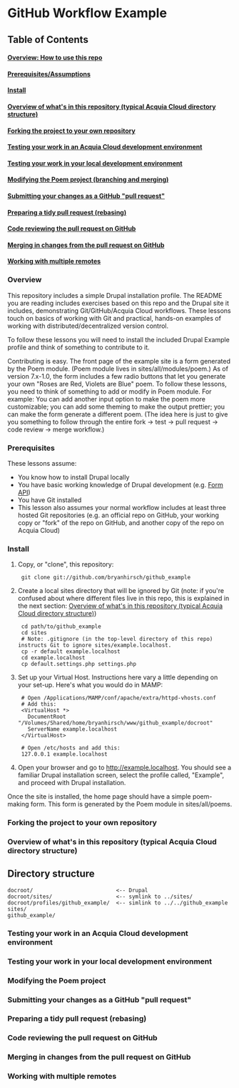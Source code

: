 # GitHub Workflow Example 

## Table of Contents

#### <a href="#overview">Overview: How to use this repo</a>
#### <a href="#prerequisites">Prerequisites/Assumptions</a>
#### <a href="#install">Install</a>
#### <a href="#directory-structure">Overview of what's in this repository (typical Acquia Cloud directory structure)</a>
#### <a href="#forking">Forking the project to your own repository</a>
#### <a href="#acquia-cloud-dev">Testing your work in an Acquia Cloud development environment</a>
#### <a href="#local-dev">Testing your work in your local development environment</a>
#### <a href="#branching">Modifying the Poem project (branching and merging)</a>
#### <a href="#pull-request">Submitting your changes as a GitHub "pull request"</a>
#### <a href="#rebasing">Preparing a tidy pull request (rebasing)</a>
#### <a href="#code-review">Code reviewing the pull request on GitHub</a>
#### <a href="#merging">Merging in changes from the pull request on GitHub</a>
#### <a href="#remotes">Working with multiple remotes</a>


### <a id="overview" name="overview">Overview</a>

This repository includes a simple Drupal installation profile. The README you are reading includes exercises based on this repo and the Drupal site it includes, demonstrating Git/GitHub/Acquia Cloud workflows. These lessons touch on basics of working with Git and practical, hands-on examples of working with distributed/decentralized version control.

To follow these lessons you will need to install the included Drupal Example profile and think of something to contribute to it.

Contributing is easy. The front page of the example site is a form generated by the Poem module. (Poem module lives in sites/all/modules/poem.) As of version 7.x-1.0, the form includes a few radio buttons that let you generate your own "Roses are Red, Violets are Blue" poem. To follow these lessons, you need to think of something to add or modify in Poem module. For example: You can add another input option to make the poem more customizable; you can add some theming to make the output prettier; you can make the form generate a different poem. (The idea here is just to give you something to follow through the entire fork -> test -> pull request -> code review -> merge workflow.)


### <a id="prerequisites" name="prerequisites">Prerequisites</a>

These lessons assume:
* You know how to install Drupal locally
* You have basic working knowledge of Drupal development (e.g. [Form API](http://api.drupal.org/api/drupal/developer%21topics%21forms_api_reference.html/7))
* You have Git installed
* This lesson also assumes your normal workflow includes at least three hosted Git repositories (e.g. an official repo on GitHub, your working copy or "fork" of the repo on GitHub, and another copy of the repo on Acquia Cloud)


### <a id="install" name="install">Install</a>

1. Copy, or "clone", this repository:

        git clone git://github.com/bryanhirsch/github_example

1. Create a local sites directory that will be ignored by Git (note: if you're confused about where different files live in this repo, this is explained in the next section: <a href="#directory-structure">Overview of what's in this repository (typical Acquia Cloud directory structure)</a>)

        cd path/to/github_example
        cd sites
        # Note: .gitignore (in the top-level directory of this repo) instructs Git to ignore sites/example.localhost.
        cp -r default example.localhost
        cd example.localhost
        cp default.settings.php settings.php

1. Set up your Virtual Host. Instructions here vary a little depending on your set-up. Here's what you would do in MAMP:

        # Open /Applications/MAMP/conf/apache/extra/httpd-vhosts.conf
        # Add this:
        <VirtualHost *>
          DocumentRoot "/Volumes/Shared/home/bryanhirsch/www/github_example/docroot"
          ServerName example.localhost
        </VirtualHost>

        # Open /etc/hosts and add this:
        127.0.0.1 example.localhost

1. Open your browser and go to http://example.localhost. You should see a familiar Drupal installation screen, select the profile called, "Example", and proceed with Drupal installation.

Once the site is installed, the home page should have a simple poem-making form. This form is generated by the Poem module in sites/all/poems.


### <a id="forking" name="forking">Forking the project to your own repository</a>


### <a id="directory-structure" name="directory-structure">Overview of what's in this repository (typical Acquia Cloud directory structure)</a>

Directory structure
-------------------

    docroot/                          <-- Drupal
    docroot/sites/                    <-- symlink to ../sites/
    docroot/profiles/github_example/  <-- simlink to ../../github_example
    sites/
    github_example/


### <a id="acquia-cloud-dev" name="acquia-cloud-dev">Testing your work in an Acquia Cloud development environment</a>
### <a id="local-dev" name="local-dev">Testing your work in your local development environment</a>
### <a id="branching" name="branching">Modifying the Poem project</a>
### <a id="pull-request" name="pull-request">Submitting your changes as a GitHub "pull request"</a>
### <a id="rebasing" name="rebasing">Preparing a tidy pull request (rebasing)</a>
### <a id="code-review" name="code-review">Code reviewing the pull request on GitHub</a>
### <a id="merging" name="merging">Merging in changes from the pull request on GitHub</a>
### <a id="remotes" name="remotes">Working with multiple remotes</a>
